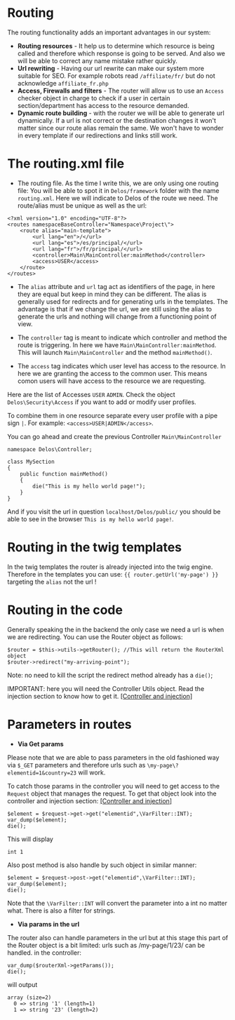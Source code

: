 # Routing
The routing functionality adds an important advantages in our system:
* **Routing resources** - It help us to determine which resource is being called and therefore which response is going
to be served. And also we will be able to correct any name mistake rather quickly.
* **Url rewriting** - Having our url rewrite can make our system more suitable for SEO.
For example robots read `/affiliate/fr/` but do not acknowledge `affiliate_fr.php` 
* **Access, Firewalls and filters** - The router will allow us to use an `Access` checker object in charge to check if a user in certain
section/department has access to the resource demanded.
* **Dynamic route building** - with the router we will be able to generate url dynamically. 
If a url is not correct or the destination changes it won't matter since our route alias remain the same.
We won't have to wonder in every template if our redirections and links still work.

# The routing.xml file
* The routing file. As the time I write this, we are only using one routing file: 
You will be able to spot it in `Delos/framework` folder with the name `routing.xml`. 
Here we will indicate to Delos of the route we need. The route/alias must be unique as well as the url:

```
<?xml version="1.0" encoding="UTF-8"?>
<routes namespaceBaseController="Namespace\Project\">
    <route alias="main-template">
        <url lang="en">/</url>
        <url lang="es">/es/principal/</url>
        <url lang="fr">/fr/principal/</url>
        <controller>Main\MainController:mainMethod</controller>
        <access>USER</access>
    </route>
</routes>
```

* The `alias` attribute and `url` tag act as identifiers of the page, in here they are equal but keep in mind they can be different.
The alias is generally used for redirects and for generating urls in the templates. The advantage is that if we change
the url, we are still using the alias to generate the urls and nothing will change from a functioning point of view.

* The `controller` tag is meant to indicate which controller and method the route is triggering. 
In here we have `Main\MainController:mainMethod`. This will launch `Main\MainController` and the method `mainMethod()`.

* The `access` tag indicates which user level has access to the resource. In here we are granting the access to the common user.
This means comon users will have access to the resource we are requesting.

Here are the list of Accesses `USER` `ADMIN`.
Check the object `Delos\Security\Access` if you want to add or modify user profiles.

To combine them in one resource separate every user profile with a pipe sign `|`. For example: `<access>USER|ADMIN</access>`.

You can go ahead and create the previous Controller `Main\MainController`

````
namespace Delos\Controller;

class MySection
{
    public function mainMethod()
    {
        die("This is my hello world page!");
    }
}
````

And if you visit the url in question `localhost/Delos/public/`  you should be able to see in the browser `This is my hello world page!`.

# Routing in the twig templates
In the twig templates the router is already injected into the twig engine. Therefore in the templates you can use:
`{{ router.getUrl('my-page') }}` targeting the `alias` not the url !

# Routing in the code
Generally speaking the in the backend the only case we need a url is when we are redirecting. 
You can use the Router object as follows:
```
$router = $this->utils->getRouter(); //This will return the RouterXml object
$router->redirect("my-arriving-point");
```

Note: no need to kill the script the redirect method already has a `die()`;

IMPORTANT: here you will need the Controller Utils object. Read the injection section to know how to get it. [[Controller and injection]](../documentation/controller_injection.md)

# Parameters in routes
* **Via Get params**

Please note that we are able to pass parameters in the old fashioned way via `$_GET` parameters and therefore
urls such as `\my-page\?elementid=1&country=23` will work.

To catch those params in the controller you will need to get access to the `Request` object that manages the request.
To get that object look into the controller and injection section:
 [[Controller and injection]](../documentation/controller_injection.md)

```
$element = $request->get->get("elementid",\VarFilter::INT);
var_dump($element);
die();
```

This will display 
```
int 1
```

Also post method is also handle by such object in similar manner:
```
$element = $request->post->get("elementid",\VarFilter::INT);
var_dump($element);
die();
```

Note that the `\VarFilter::INT` will convert the parameter into a int no matter what. There is also a filter for strings.

* **Via params in the url**

The router also can handle parameters in the url but at this stage this part of the Router object is a bit limited:
urls such as /my-page/1/23/ can be handled. in the controller:

```
var_dump($routerXml->getParams());
die();
```

will output

```
array (size=2)
  0 => string '1' (length=1)
  1 => string '23' (length=2)
```